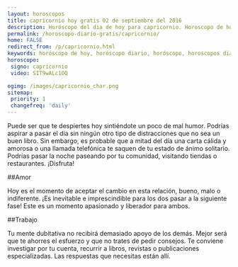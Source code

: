 ```yaml
---
layout: horoscopos
title: capricornio hoy gratis 02 de septiembre del 2016 
description: Horóscopo del dia de hoy para capricornio. Horoscopo de hoy 02 de septiembre del 2016. Las predicciones de amor, trabajo, vida personal gratis.
permalink: /horoscopo-diario-gratis/capricornio/
home: FALSE
redirect_from: /p/capricornio.html
keywords: horóscopo de hoy, horóscopo diario, horóscopo, horoscopos diarios gratis del dia de hoy, horóscopo diario gratis,horóscopo 2016, horóscopo esperanza gracia, horoscopo capricornio hoy, horoscop, horóscopos gratis, horoscopo capricornio, horoscopo capricornio 2016, Tarot, Astrologia, Zodíaco, capricornio, horoscopo gratis
horoscopo:
 signo: capricornio
 video: SIT9wALc1OQ

ogimg: /images/capricornio_char.png
sitemap:
 priority: 1
 changefreq: 'daily'
---
```



Puede ser que te despiertes hoy sintiéndote un poco de mal humor. Podrías aspirar a pasar el día sin ningún otro tipo de distracciones que no sea un buen libro. Sin embargo, es probable que a mitad del día una carta cálida y amorosa o una llamada telefónica te saquen de tu estado de ánimo solitario. Podrías pasar la noche paseando por tu comunidad, visitando tiendas o restaurantes. ¡Disfruta!

##Amor

Hoy es el momento de aceptar el cambio en esta relación, bueno, malo o indiferente. ¡Es inevitable e imprescindible para los dos pasar a la siguiente fase! Este es un momento apasionado y liberador para ambos.

##Trabajo

Tu mente dubitativa no recibirá demasiado apoyo de los demás. Mejor será que te ahorres el esfuerzo y que no trates de pedir consejos. Te conviene investigar por tu cuenta, recurrir a libros, revistas o publicaciones especializadas. Las respuestas que necesitas están allí.